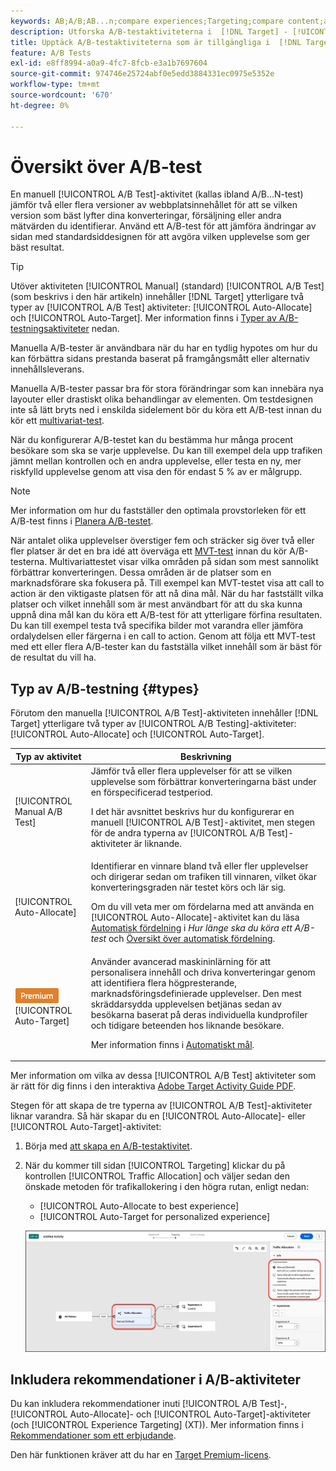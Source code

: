 ```yaml
---
keywords: AB;A/B;AB...n;compare experiences;Targeting;compare content;auto-target;auto-assign
description: Utforska A/B-testaktiviteterna i  [!DNL Target] - [!UICONTROL Manual], [!UICONTROL Auto-Allocate] och [!UICONTROL Auto-Target].
title: Upptäck A/B-testaktiviteterna som är tillgängliga i  [!DNL Target].
feature: A/B Tests
exl-id: e8ff8994-a0a9-4fc7-8fcb-e3a1b7697604
source-git-commit: 974746e25724abf0e5edd3884331ec0975e5352e
workflow-type: tm+mt
source-wordcount: '670'
ht-degree: 0%

---
```


# Översikt över A/B-test

En manuell [!UICONTROL A/B Test]-aktivitet (kallas ibland A/B...N-test) jämför två eller flera versioner av webbplatsinnehållet för att se vilken version som bäst lyfter dina konverteringar, försäljning eller andra mätvärden du identifierar. Använd ett A/B-test för att jämföra ändringar av sidan med standardsiddesignen för att avgöra vilken upplevelse som ger bäst resultat.

>[!TIP]
>
>Utöver aktiviteten [!UICONTROL Manual] (standard) [!UICONTROL A/B Test] (som beskrivs i den här artikeln) innehåller [!DNL Target] ytterligare två typer av [!UICONTROL A/B Test] aktiviteter: [!UICONTROL Auto-Allocate] och [!UICONTROL Auto-Target]. Mer information finns i [Typer av A/B-testningsaktiviteter](#types) nedan.

Manuella A/B-tester är användbara när du har en tydlig hypotes om hur du kan förbättra sidans prestanda baserat på framgångsmått eller alternativ innehållsleverans.

Manuella A/B-tester passar bra för stora förändringar som kan innebära nya layouter eller drastiskt olika behandlingar av elementen. Om testdesignen inte så lätt bryts ned i enskilda sidelement bör du köra ett A/B-test innan du kör ett [multivariat-test](/help/main/c-activities/c-multivariate-testing/multivariate-testing.md).

När du konfigurerar A/B-testet kan du bestämma hur många procent besökare som ska se varje upplevelse. Du kan till exempel dela upp trafiken jämnt mellan kontrollen och en andra upplevelse, eller testa en ny, mer riskfylld upplevelse genom att visa den för endast 5 % av er målgrupp.

>[!NOTE]
>
>Mer information om hur du fastställer den optimala provstorleken för ett A/B-test finns i [Planera A/B-testet](/help/main/c-activities/t-test-ab/sample-size-determination.md).

När antalet olika upplevelser överstiger fem och sträcker sig över två eller fler platser är det en bra idé att överväga ett [MVT-test](/help/main/c-activities/c-multivariate-testing/multivariate-testing.md) innan du kör A/B-testerna. Multivariattestet visar vilka områden på sidan som mest sannolikt förbättrar konverteringen. Dessa områden är de platser som en marknadsförare ska fokusera på. Till exempel kan MVT-testet visa att call to action är den viktigaste platsen för att nå dina mål. När du har fastställt vilka platser och vilket innehåll som är mest användbart för att du ska kunna uppnå dina mål kan du köra ett A/B-test för att ytterligare förfina resultaten. Du kan till exempel testa två specifika bilder mot varandra eller jämföra ordalydelsen eller färgerna i en call to action. Genom att följa ett MVT-test med ett eller flera A/B-tester kan du fastställa vilket innehåll som är bäst för de resultat du vill ha.

## Typ av A/B-testning {#types}

Förutom den manuella [!UICONTROL A/B Test]-aktiviteten innehåller [!DNL Target] ytterligare två typer av [!UICONTROL A/B Testing]-aktiviteter: [!UICONTROL Auto-Allocate] och [!UICONTROL Auto-Target].

| Typ av aktivitet | Beskrivning |
| --- | --- |
| [!UICONTROL Manual A/B Test] | Jämför två eller flera upplevelser för att se vilken upplevelse som förbättrar konverteringarna bäst under en förspecificerad testperiod.<P>I det här avsnittet beskrivs hur du konfigurerar en manuell [!UICONTROL A/B Test]-aktivitet, men stegen för de andra typerna av [!UICONTROL A/B Test]-aktiviteter är liknande. |
| [!UICONTROL Auto-Allocate] | Identifierar en vinnare bland två eller fler upplevelser och dirigerar sedan om trafiken till vinnaren, vilket ökar konverteringsgraden när testet körs och lär sig.<P>Om du vill veta mer om fördelarna med att använda en [!UICONTROL Auto-Allocate]-aktivitet kan du läsa [Automatisk fördelning](/help/main/c-activities/t-test-ab/sample-size-determination.md#auto-allocate) i *Hur länge ska du köra ett A/B-test* och [Översikt över automatisk fördelning](/help/main/c-activities/automated-traffic-allocation/automated-traffic-allocation.md). |
| ![Premium-märke](/help/main/assets/premium.png) [!UICONTROL Auto-Target] | Använder avancerad maskininlärning för att personalisera innehåll och driva konverteringar genom att identifiera flera högpresterande, marknadsföringsdefinierade upplevelser. Den mest skräddarsydda upplevelsen betjänas sedan av besökarna baserat på deras individuella kundprofiler och tidigare beteenden hos liknande besökare.<P>Mer information finns i [Automatiskt mål](/help/main/c-activities/auto-target/auto-target-to-optimize.md). |

Mer information om vilka av dessa [!UICONTROL A/B Test] aktiviteter som är rätt för dig finns i den interaktiva [Adobe Target Activity Guide PDF](/help/main/c-activities/target-activities-guide.md).

Stegen för att skapa de tre typerna av [!UICONTROL A/B Test]-aktiviteter liknar varandra. Så här skapar du en [!UICONTROL Auto-Allocate]- eller [!UICONTROL Auto-Target]-aktivitet:

1. Börja med [att skapa en A/B-testaktivitet](/help/main/c-activities/t-test-ab/t-test-create-ab/test-create-ab.md).
1. När du kommer till sidan [!UICONTROL Targeting] klickar du på kontrollen [!UICONTROL Traffic Allocation] och väljer sedan den önskade metoden för trafikallokering i den högra rutan, enligt nedan:

   * [!UICONTROL Auto-Allocate to best experience]
   * [!UICONTROL Auto-Target for personalized experience]

   ![Inställningar för trafikallokeringsmetod](/help/main/c-activities/t-test-ab/t-test-create-ab/assets/traffic-allocation-method-new.png)

## Inkludera rekommendationer i A/B-aktiviteter

Du kan inkludera rekommendationer inuti [!UICONTROL A/B Test]-, [!UICONTROL Auto-Allocate]- och [!UICONTROL Auto-Target]-aktiviteter (och [!UICONTROL Experience Targeting] (XT)). Mer information finns i [Rekommendationer som ett erbjudande](/help/main/c-recommendations/recommendations-as-an-offer.md).

Den här funktionen kräver att du har en [Target Premium-licens](/help/main/c-intro/intro.md#premium).
